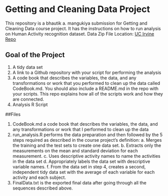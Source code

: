 # Getting and Cleaning Data Project
This repository is a bhautik a. mangukiya submission for Getting and Cleaning Data course project. It has the instructions on how to run analysis on Human Activity recognition dataset.
Data Zip File Location: [UC Irvine Repo](https://d396qusza40orc.cloudfront.net/getdata%2Fprojectfiles%2FUCI%20HAR%20Dataset.zip "Clicking will download the data")

## Goal of the Project
1. A tidy data set 
2. A link to a Github repository with your script for performing the analysis 
3. A code book that describes the variables, the data, and any transformations or work that you performed to clean up the data called CodeBook.md. You should also include a README.md in the repo with your scripts. This repo explains how all of the scripts work and how they are connected.
4. Analysis R Script

##Files
1. CodeBook.md a code book that describes the variables, the data, and any transformations or work that I performed to clean up the data
2. run_analysis.R performs the data preparation and then followed by the 5 steps required as described in the course project’s definition:
    a. Merges the training and the test sets to create one data set.
    b. Extracts only the measurements on the mean and standard deviation for each measurement.
    c. Uses descriptive activity names to name the activities in the data set
    d. Appropriately labels the data set with descriptive variable names.
    f. From the data set in step 4, creates a second, independent tidy data set with the average of each variable for each activity and each subject.
3. FinalData.txt is the exported final data after going through all the sequences described above.


